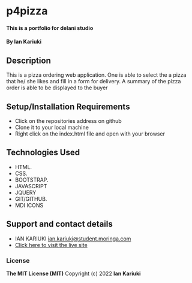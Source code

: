 # p4pizza
#### This is a portfolio for delani studio
#### By **Ian Kariuki**
## Description
  This is a pizza ordering web application. One is able to select the a pizza that he/ she likes and fill in a form for delivery. A summary of the pizza order is able to be displayed to the buyer
## Setup/Installation Requirements
* Click on the repositories address on github
* Clone it to your local machine
* Right click on the index.html file and open with your browser
## Technologies Used
* HTML.
* CSS.
* BOOTSTRAP.
* JAVASCRIPT
* JQUERY
* GIT/GITHUB.
* MDI ICONS
## Support and contact details
* IAN KARIUKI ian.kariuki@student.moringa.com
* [Click here to visit the live site](https://ianmwema07.github.io/p4pizza/)
### License
**The MIT License (MIT)**
Copyright (c) 2022 **Ian Kariuki**
